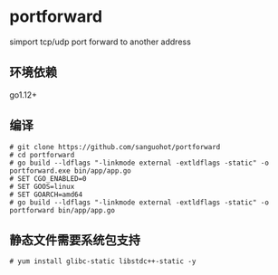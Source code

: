 # portforward
simport tcp/udp port forward to another address
## 环境依赖
go1.12+
## 编译
```
# git clone https://github.com/sanguohot/portforward
# cd portforward
# go build --ldflags "-linkmode external -extldflags -static" -o portforward.exe bin/app/app.go
# SET CGO_ENABLED=0
# SET GOOS=linux
# SET GOARCH=amd64
# go build --ldflags "-linkmode external -extldflags -static" -o portforward bin/app/app.go
```
## 静态文件需要系统包支持
```
# yum install glibc-static libstdc++-static -y
```